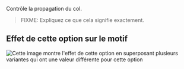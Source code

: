 Contrôle la propagation du col.

> FIXME: Expliquez ce que cela signifie exactement.

## Effet de cette option sur le motif

![Cette image montre l'effet de cette option en superposant plusieurs variantes qui ont une valeur différente pour cette option](carlton\_collarspread\_sample.svg "Effet de cette option sur le motif")
